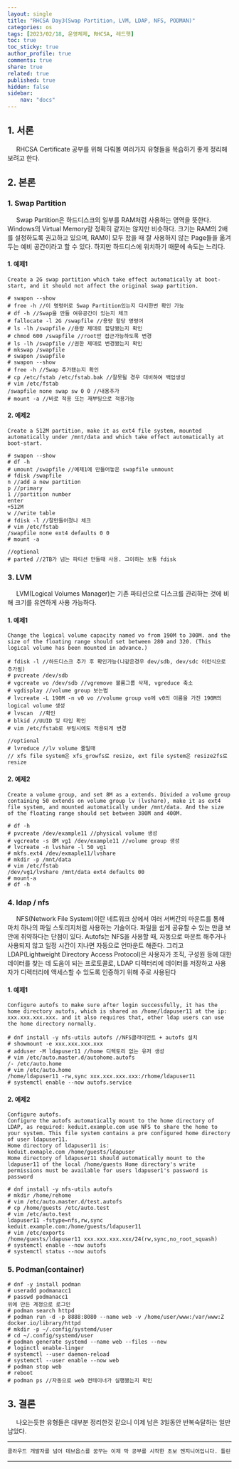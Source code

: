 ```yaml
---
layout: single
title: "RHCSA Day3(Swap Partition, LVM, LDAP, NFS, PODMAN)"
categories: os
tags: [2023/02/18, 운영체제, RHCSA, 레드햇]
toc: true
toc_sticky: true
author_profile: true
comments: true
share: true
related: true
published: true
hidden: false
sidebar: 
    nav: "docs"
---
```


## 1. 서론  

&nbsp;&nbsp;&nbsp;&nbsp; RHCSA Certificate 공부를 위해 다뤄볼 여러가지 유형들을 복습하기 좋게 정리해보려고 한다.

## 2. 본론  

### 1. Swap Partition

&nbsp;&nbsp;&nbsp;&nbsp; Swap Partition은 하드디스크의 일부를 RAM처럼 사용하는 영역을 뜻한다. Windows의 Virtual Memory랑 정확히 같지는 않지만 비슷하다. 크기는 RAM의 2배를 설정하도록 권고하고 있으며, RAM이 모두 찼을 때 잘 사용하지 않는 Page들을 옮겨두는 예비 공간이라고 할 수 있다. 하지만 하드디스에 위치하기 때문에 속도는 느리다.

#### 1. 예제1

```
Create a 2G swap partition which take effect automatically at boot-start, and it should not affect the original swap partition.
```

```
# swapon --show
# free -h //이 명령어로 Swap Partition있는지 다시한번 확인 가능
# df -h //Swap을 만들 여유공간이 있는지 체크
# fallocate -l 2G /swapfile //용량 할당 명령어
# ls -lh /swapfile //용량 제대로 할당됐는지 확인
# chmod 600 /swapfile //root만 접근가능하도록 변경
# ls -lh /swapfile //권한 제대로 변경됐는지 확인
# mkswap /swapfile
# swapon /swapfile
# swapon --show
# free -h //Swap 추가됐는지 확인
# cp /etc/fstab /etc/fstab.bak //잘못될 경우 대비하여 백업생성
# vim /etc/fstab
/swapfile none swap sw 0 0 //내용추가
# mount -a //바로 적용 또는 재부팅으로 적용가능
```

#### 2. 예제2

```
Create a 512M partition, make it as ext4 file system, mounted automatically under /mnt/data and which take effect automatically at boot-start.
```

```
# swapon --show
# df -h
# umount /swapfile //예제1에 만들어놓은 swapfile unmount
# fdisk /swapfile 
n //add a new partition
p //primary
1 //partition number
enter
+512M
w //write table 
# fdisk -l //잘만들어졌나 체크
# vim /etc/fstab
/swapfile none ext4 defaults 0 0
# mount -a
```

```
//optional
# parted //2TB가 넘는 파티션 만들때 사용. 그이하는 보통 fdisk
```

### 3. LVM

&nbsp;&nbsp;&nbsp;&nbsp; LVM(Logical Volumes Manager)는 기존 파티션으로 디스크를 관리하는 것에 비해 크기를 유연하게 사용 가능하다.

#### 1. 예제1

```
Change the logical volume capacity named vo from 190M to 300M. and the size of the floating range should set between 280 and 320. (This logical volume has been mounted in advance.)
```

```
# fdisk -l //하드디스크 추가 후 확인가능(나같은경우 dev/sdb, dev/sdc 이런식으로 추가됨)
# pvcreate /dev/sdb
# vgcreate vo /dev/sdb //vgremove 볼륨그룹 삭제, vgreduce 축소
# vgdisplay //volume group 보는법
# lvcreate -L 190M -n v0 vo //volume group vo에 v0의 이름을 가진 190M의 logical volume 생성
# lvscan  //확인
# blkid //UUID 및 타입 확인
# vim /etc/fstab로 부팅시에도 적용되게 변경 
```

```
//optional
# lvreduce //lv volume 줄일때
// xfs file system은 xfs_growfs로 resize, ext file system은 resize2fs로 resize
```

#### 2. 예제2

```
Create a volume group, and set 8M as a extends. Divided a volume group containing 50 extends on volume group lv (lvshare), make it as ext4 file system, and mounted automatically under /mnt/data. And the size of the floating range should set between 380M and 400M.
```

```
# df -h
# pvcreate /dev/example11 //physical volume 생성
# vgcreate -s 8M vg1 /dev/example11 //volume group 생성
# lvcreate -n lvshare -l 50 vg1 
# mkfs.ext4 /dev/exmaple11/lvshare
# mkdir -p /mnt/data
# vim /etc/fstab
/dev/vg1/lvshare /mnt/data ext4 defaults 00
# mount-a
# df -h
```

### 4. ldap / nfs

&nbsp;&nbsp;&nbsp;&nbsp; NFS(Network File System)이란 네트워크 상에서 여러 서버간의 마운트를 통해 마치 하나의 파일 스토리지처럼 사용하는 기술이다. 파일을 쉽게 공유할 수 있는 만큼 보안에 취약하다는 단점이 있다. Autofs는 NFS을 사용할 때, 자동으로 마운트 해주거나 사용되지 않고 일정 시간이 지나면 자동으로 언마운트 해준다. 그리고 LDAP(Lightweight Directory Access Protocol)은 사용자가 조직, 구성원 등에 대한 데이터를 찾는 데 도움이 되는 프로토콜로, LDAP 디렉터리에 데이터를 저장하고 사용자가 디렉터리에 액세스할 수 있도록 인증하기 위해 주로 사용된다

#### 1. 예제1

```
Configure autofs to make sure after login successfully, it has the home directory autofs, which is shared as /home/ldapuser11 at the ip: xxx.xxx.xxx.xxx. and it also requires that, other ldap users can use the home directory normally.
```

```
# dnf install -y nfs-utils autofs //NFS클라이언트 + autofs 설치
# showmount -e xxx.xxx.xxx.xxx 
# adduser -M ldapuser11 //home 디렉토리 없는 유저 생성
# vim /etc/auto.master.d/autohome.autofs
/- /etc/auto.home
# vim /etc/auto.home
/home/ldapuser11 -rw,sync xxx.xxx.xxx.xxx:/rhome/ldapuser11
# systemctl enable --now autofs.service
```

#### 2. 예제2

```
Configure autofs.
Configure the autofs automatically mount to the home directory of LDAP, as required: keduit.example.com use NFS to share the home to your system. This file system contains a pre configured home directory of user ldapuser11.
Home directory of ldapuser11 is:
keduit.exmaple.com /home/guests/ldapuser
Home directory of ldapuser11 should automatically mount to the ldapuser11 of the local /home/guests Home directory's write permissions must be available for users ldapuser1's password is password
```

```
# dnf install -y nfs-utils autofs 
# mkdir /home/rehome
# vim /etc/auto.master.d/test.autofs
# cp /home/guests /etc/auto.test
# vim /etc/auto.test
ldapuser11 -fstype=nfs,rw,sync keduit.example.com:/home/guests/ldapuser11
# vim /etc/exports
/home/guests/ldapuser11 xxx.xxx.xxx.xxx/24(rw,sync,no_root_squash)
# systemctl enable --now autofs
# systemctl status --now autofs
```

### 5. Podman(container)

```
# dnf -y install podman
# useradd podmanacc1
# passwd podmanacc1
위에 만든 계정으로 로그인
# podman search httpd
# podman run -d -p 8888:8080 --name web -v /home/user/www:/var/www:Z docker.io/library/httpd
# mkdir -p ~/.config/systemd/user
# cd ~/.config/systemd/user
# podman generate systemd --name web --files --new
# loginctl enable-linger
# systemctl --user daemon-reload
# systemctl --user enable --now web
# podman stop web
# reboot
# podman ps //자동으로 web 컨테이너가 실행됐는지 확인
```

## 3. 결론  

&nbsp;&nbsp;&nbsp;&nbsp; 나오는듯한 유형들은 대부분 정리한것 같으니 이제 남은 3일동안 반복숙달하는 일만 남았다.

---

```bash
클라우드 개발자를 넘어 데브옵스를 꿈꾸는 이제 막 공부를 시작한 초보 엔지니어입니다. 틀린 점이 있으면 친절하게 댓글 부탁드립니다. :)
```

---
